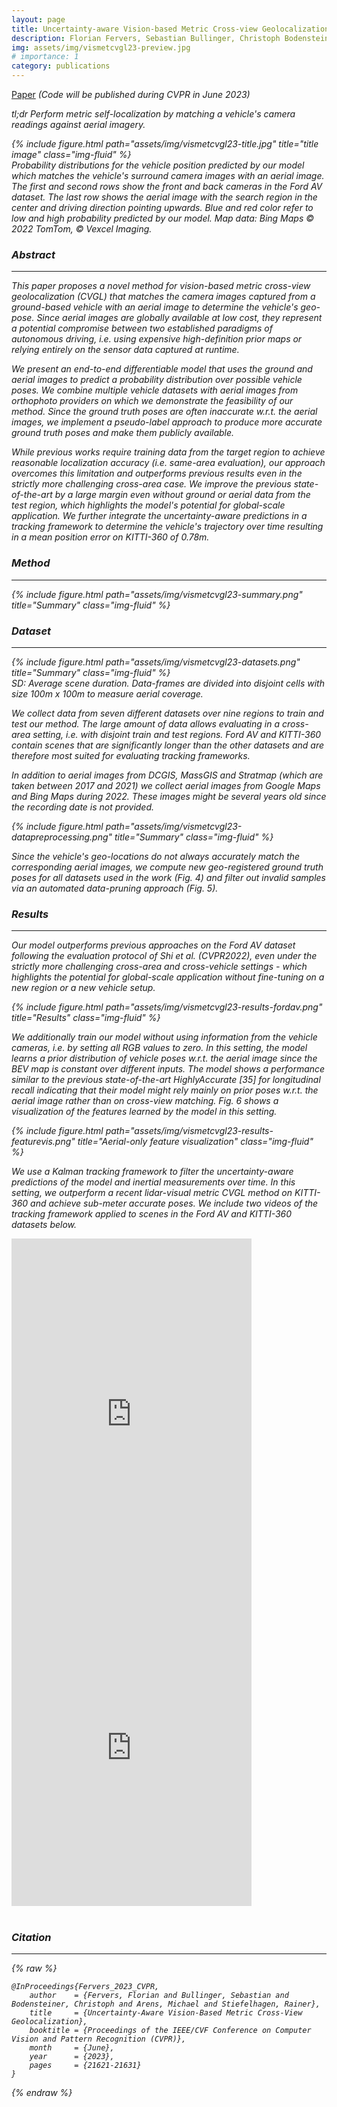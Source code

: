 ```yaml
---
layout: page
title: Uncertainty-aware Vision-based Metric Cross-view Geolocalization
description: Florian Fervers, Sebastian Bullinger, Christoph Bodensteiner, Michael Arens, Rainer Stiefelhagen<br>CVPR 2023
img: assets/img/vismetcvgl23-preview.jpg
# importance: 1
category: publications
---
```


<a href="https://arxiv.org/abs/2211.12145" class="btn btn-sm z-depth-1" role="button">Paper</a> <i> (Code will be published during CVPR in June 2023)


*tl;dr Perform metric self-localization by matching a vehicle's camera readings against aerial imagery.*

<div class="row justify-content-sm-center">
    <div class="col-sm-12 mt-3 mt-md-0">
        {% include figure.html path="assets/img/vismetcvgl23-title.jpg" title="title image" class="img-fluid" %}
        <figcaption class="caption">Probability distributions for the vehicle position predicted by our model which matches the vehicle's surround camera images with an aerial image. The first and second rows show the front and back cameras in the Ford AV dataset. The last row shows the aerial image with the search region in the center and driving direction pointing upwards. Blue and red color refer to low and high probability predicted by our model. Map data: Bing Maps © 2022 TomTom, © Vexcel Imaging.</figcaption>
    </div>
</div>

### Abstract
---

This paper proposes a novel method for vision-based metric cross-view geolocalization (CVGL) that matches the camera images captured from a ground-based vehicle with an aerial image to determine the vehicle's geo-pose. Since aerial images are globally available at low cost, they represent a potential compromise between two established paradigms of autonomous driving, i.e. using expensive high-definition prior maps or relying entirely on the sensor data captured at runtime.

We present an end-to-end differentiable model that uses the ground and aerial images to predict a probability distribution over possible vehicle poses. We combine multiple vehicle datasets with aerial images from orthophoto providers on which we demonstrate the feasibility of our method. Since the ground truth poses are often inaccurate w.r.t. the aerial images, we implement a pseudo-label approach to produce more accurate ground truth poses and make them publicly available.

While previous works require training data from the target region to achieve reasonable localization accuracy (i.e. same-area evaluation), our approach overcomes this limitation and outperforms previous results even in the strictly more challenging cross-area case. We improve the previous state-of-the-art by a large margin even without ground or aerial data from the test region, which highlights the model's potential for global-scale application. We further integrate the uncertainty-aware predictions in a tracking framework to determine the vehicle's trajectory over time resulting in a mean position error on KITTI-360 of 0.78m.

### Method
---

<div class="row justify-content-sm-center">
    <div class="col-sm-7 mt-3 mt-md-0">
        {% include figure.html path="assets/img/vismetcvgl23-summary.png" title="Summary" class="img-fluid" %}
    </div>
</div>

### Dataset
---

<div class="row justify-content-sm-center">
    <div class="col-sm-12 mt-3 mt-md-0">
        {% include figure.html path="assets/img/vismetcvgl23-datasets.png" title="Summary" class="img-fluid" %}
        <figcaption class="caption">SD: Average scene duration. Data-frames are divided into disjoint cells with size 100m x 100m to measure aerial coverage.</figcaption>
    </div>
</div>

We collect data from seven different datasets over nine regions to train and test our method. The large amount of data allows evaluating in a cross-area setting, i.e. with disjoint train and test regions. Ford AV and KITTI-360 contain scenes that are significantly longer than the other datasets and are therefore most suited for evaluating tracking frameworks.

In addition to aerial images from DCGIS, MassGIS and Stratmap (which are taken between 2017 and 2021) we collect aerial images from Google Maps and Bing Maps during 2022. These images might be several years old since the recording date is not provided.

<div class="row justify-content-sm-center">
    <div class="col-sm-12 mt-3 mt-md-0">
        {% include figure.html path="assets/img/vismetcvgl23-datapreprocessing.png" title="Summary" class="img-fluid" %}
    </div>
</div>

Since the vehicle's geo-locations do not always accurately match the corresponding aerial images, we compute new geo-registered ground truth poses for all datasets used in the work (Fig. 4) and filter out invalid samples via an automated data-pruning approach (Fig. 5).

### Results
---

Our model outperforms previous approaches on the Ford AV dataset following the evaluation protocol of Shi et al. (CVPR2022), even under the strictly more challenging cross-area and cross-vehicle settings - which highlights the potential for global-scale application without fine-tuning on a new region or a new vehicle setup.

<div class="row justify-content-sm-center">
    {% include figure.html path="assets/img/vismetcvgl23-results-fordav.png" title="Results" class="img-fluid" %}
</div>

We additionally train our model without using information from the vehicle cameras, i.e. by setting all RGB values to zero. In this setting, the model learns a prior distribution of vehicle poses w.r.t. the aerial image since the BEV map is constant over different inputs. The model shows a performance similar to the previous state-of-the-art HighlyAccurate [35] for longitudinal recall indicating that their model might rely mainly on prior poses w.r.t. the aerial image rather than on cross-view matching. Fig. 6 shows a visualization of the features learned by the model in this setting.

<div class="row justify-content-sm-center">
    <div class="col-sm-7 mt-3 mt-md-0">
        {% include figure.html path="assets/img/vismetcvgl23-results-featurevis.png" title="Aerial-only feature visualization" class="img-fluid" %}
    </div>
</div>

We use a Kalman tracking framework to filter the uncertainty-aware predictions of the model and inertial measurements over time. In this setting, we outperform a recent lidar-visual metric CVGL method on KITTI-360 and achieve sub-meter accurate poses. We include two videos of the tracking framework applied to scenes in the Ford AV and KITTI-360 datasets below.

<div class="row justify-content-sm-center">
    <div class="col-sm-6 mt-3 mt-md-0">
        <iframe width="384" height="582" src="https://www.youtube.com/embed/JAo3Dh8wLcE" title="YouTube video player" frameborder="0" allow="accelerometer; autoplay; clipboard-write; encrypted-media; gyroscope; picture-in-picture" allowfullscreen></iframe>
    </div>
    <div class="col-sm-6 mt-3 mt-md-0">
        <iframe width="384" height="486" src="https://www.youtube.com/embed/yTR3Wlu6Hdc" title="YouTube video player" frameborder="0" allow="accelerometer; autoplay; clipboard-write; encrypted-media; gyroscope; picture-in-picture" allowfullscreen></iframe>
    </div>
</div>

<br>

### Citation
---

{% raw %}
```
@InProceedings{Fervers_2023_CVPR,
    author    = {Fervers, Florian and Bullinger, Sebastian and Bodensteiner, Christoph and Arens, Michael and Stiefelhagen, Rainer},
    title     = {Uncertainty-Aware Vision-Based Metric Cross-View Geolocalization},
    booktitle = {Proceedings of the IEEE/CVF Conference on Computer Vision and Pattern Recognition (CVPR)},
    month     = {June},
    year      = {2023},
    pages     = {21621-21631}
}
```
{% endraw %}
